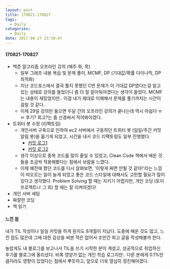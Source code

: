 ```yaml
---
layout: post
title: 170821-170827
tags:
  - Daily
categories:
  - Daily
date: 2017-08-27 23:59:47
---
```


#### 170821-170827

*   백준 알고리즘 오프라인 강의 (매주 화, 목)
    *   일부 그래프 내용 복습 및 문제 풀이, MCMF, DP (기대값/확률 다이나믹, DP 최적화)
    *   지난 코드포스에서 결국 풀지 못했던 C번 문제가 이 기대값 DP였다는걸 알고 있는 상태로 강의를 들었더니 좀 더 잘 알아둬야겠다는 생각이 들었다. MCMF는 내용이 재밌었지만.. 이걸 내가 제대로 이해해서 문제를 풀기까지는 시간이 걸릴 것 같다.
    *   이제 29일 강의만 들으면 두달 간의 오프라인 강의가 끝나는데 역시 아쉽다 ㅠㅠ 후기? 회고?는 좀 신경써서 적어봐야겠다.
*   트위터 봇 수정 (리팩토링)
    *   개인서버 구축으로 인하여 ec2 서버에서 구동하던 트위터 봇 (일일/주간 커밋 알림 봇)을 옮기게 되었고, 시간을 내서 코드 리팩토링도 일부 진행했다.
        *   [커밋 로그1](https://github.com/joshua-qa/JO-Commit-Bot/commit/2fb4cc56f5de3056180142b92cda66592a51b69c)
        *   [커밋 로그2](https://github.com/joshua-qa/JO-Commit-Bot/commit/cbe4fde9c58b6f620bbb8b99af97c4394763b70c)
    *   생각 이상으로 중복 코드를 많이 줄일 수 있었고, Clean Code 책에서 배운 것들을 조금씩 적용해봤다는 점에서 보람을 느꼈다.
    *   이제 예전에 짰던 코드를 다시 살펴보면, '이렇게 짜면 안될 것 같아!'라는 느낌이 떠오르는 일이 늘게 되었고 좋은 코드 스타일에 대해서도 고민할 필요가 많이 있다고 생각했다. Problem Solving 할 때는 지키기 어렵지만, 개인 코딩 (토이 프로젝트나 그 외) 할 때는 잘 지켜야겠다!
*   개인 서버 세팅
*   짜잘한 코딩
*   책 읽기

#### 느낀 점

내가 TIL 작성이나 일일 커밋을 하게 된지도 8개월이 지났다. 도중에 배운 것도 많고, 느낀 점도 많은데 그에 대한 감상을 써본 적은 없어서 조만간 회고 글을 작성해볼까 한다.

놀랍게도 내 블로그를 보고나서 TIL을 쓰기 시작한 분이 계셨고, 성공적으로 취업하신 후기를 블로그에 올리셨다. 비록 영양가 없는 개인 학습 로그지만.. 다른 분에게 0.1%만큼이라도 영향이 있었다는 점에서 뿌듯하고, 앞으로 더욱 열심히 정진해야겠다.
